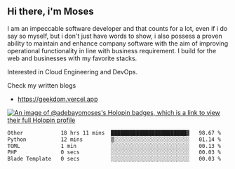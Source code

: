 ## Hi there, i'm Moses

I am an impeccable software developer and that counts for a lot, even if i do say so myself, but i don't just have words to show, i also possess a proven ability to maintain and enhance company software with the aim of improving operational functionality in line with business requirement. I build for the web and businesses with my favorite stacks.

Interested in Cloud Engineering and DevOps.

Check my written blogs
- https://geekdom.vercel.app

[![An image of @adebayomoses's Holopin badges, which is a link to view their full Holopin profile](https://holopin.me/adebayomoses)](https://holopin.io/@adebayomoses)

<!--START_SECTION:waka-->

```txt
Other            18 hrs 11 mins  ████████████████████████▓   98.67 %
Python           12 mins         ▒░░░░░░░░░░░░░░░░░░░░░░░░   01.14 %
TOML             1 min           ░░░░░░░░░░░░░░░░░░░░░░░░░   00.13 %
PHP              0 secs          ░░░░░░░░░░░░░░░░░░░░░░░░░   00.03 %
Blade Template   0 secs          ░░░░░░░░░░░░░░░░░░░░░░░░░   00.03 %
```

<!--END_SECTION:waka-->
